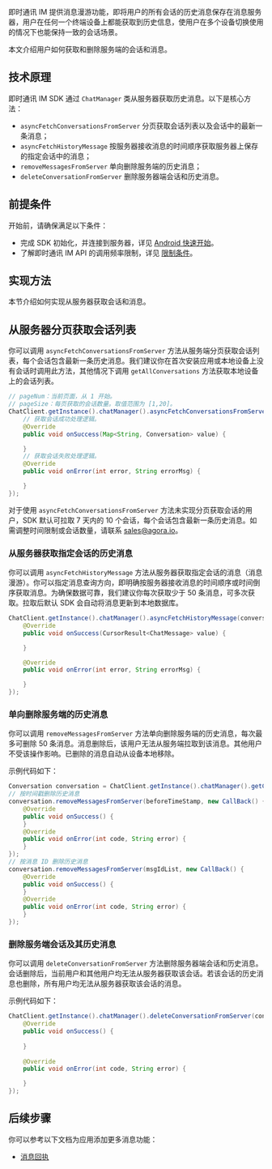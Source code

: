 即时通讯 IM 提供消息漫游功能，即将用户的所有会话的历史消息保存在消息服务器，用户在任何一个终端设备上都能获取到历史信息，使用户在多个设备切换使用的情况下也能保持一致的会话场景。

本文介绍用户如何获取和删除服务端的会话和消息。

## 技术原理

即时通讯 IM SDK 通过 `ChatManager` 类从服务器获取历史消息。以下是核心方法：

- `asyncFetchConversationsFromServer` 分页获取会话列表以及会话中的最新一条消息；
- `asyncFetchHistoryMessage` 按服务器接收消息的时间顺序获取服务器上保存的指定会话中的消息；
- `removeMessagesFromServer` 单向删除服务端的历史消息；
- `deleteConversationFromServer` 删除服务器端会话和历史消息。

## 前提条件

开始前，请确保满足以下条件：

- 完成 SDK 初始化，并连接到服务器，详见 [Android 快速开始](./agora_chat_get_started_android)。
- 了解即时通讯 IM API 的调用频率限制，详见 [限制条件](./agora_chat_limitation)。

## 实现方法

本节介绍如何实现从服务器获取会话和消息。

## 从服务器分页获取会话列表

你可以调用 `asyncFetchConversationsFromServer` 方法从服务端分页获取会话列表，每个会话包含最新一条历史消息。我们建议你在首次安装应用或本地设备上没有会话时调用此方法，其他情况下调用 `getAllConversations` 方法获取本地设备上的会话列表。

```java
// pageNum：当前页面，从 1 开始。
// pageSize：每页获取的会话数量。取值范围为 [1,20]。
ChatClient.getInstance().chatManager().asyncFetchConversationsFromServer(pageNum, pageSize, new ValueCallBack<Map<String, Conversation>>() {
    // 获取会话成功处理逻辑。
    @Override
    public void onSuccess(Map<String, Conversation> value) {

    }
    // 获取会话失败处理逻辑。
    @Override
    public void onError(int error, String errorMsg) {

    }
});
```

对于使用 `asyncFetchConversationsFromServer` 方法未实现分页获取会话的用户，SDK 默认可拉取 7 天内的 10 个会话，每个会话包含最新一条历史消息。如需调整时间限制或会话数量，请联系 [sales@agora.io](mailto:sales@agora.io)。

### 从服务器获取指定会话的历史消息

你可以调用 `asyncFetchHistoryMessage` 方法从服务器获取指定会话的消息（消息漫游）。你可以指定消息查询方向，即明确按服务器接收消息的时间顺序或时间倒序获取消息。为确保数据可靠，我们建议你每次获取少于 50 条消息，可多次获取。拉取后默认 SDK 会自动将消息更新到本地数据库。

```java
ChatClient.getInstance().chatManager().asyncFetchHistoryMessage(conversationId, conversationType, pageSize, startMsgId, new ValueCallBack<CursorResult<ChatMessage>>() {
    @Override
    public void onSuccess(CursorResult<ChatMessage> value) {

    }

    @Override
    public void onError(int error, String errorMsg) {

    }
});
```

### 单向删除服务端的历史消息

你可以调用 `removeMessagesFromServer` 方法单向删除服务端的历史消息，每次最多可删除 50 条消息。消息删除后，该用户无法从服务端拉取到该消息。其他用户不受该操作影响。已删除的消息自动从设备本地移除。

示例代码如下：

```java
Conversation conversation = ChatClient.getInstance().chatManager().getConversation(username);
// 按时间戳删除历史消息
conversation.removeMessagesFromServer(beforeTimeStamp, new CallBack() {
    @Override
    public void onSuccess() {
    }
    @Override
    public void onError(int code, String error) {
    }
});
// 按消息 ID 删除历史消息
conversation.removeMessagesFromServer(msgIdList, new CallBack() {
    @Override
    public void onSuccess() {
    }
    @Override
    public void onError(int code, String error) {
    }
});
```

### 删除服务端会话及其历史消息

你可以调用 `deleteConversationFromServer` 方法删除服务器端会话和历史消息。会话删除后，当前用户和其他用户均无法从服务器获取该会话。若该会话的历史消息也删除，所有用户均无法从服务器获取该会话的消息。

示例代码如下：

```java
ChatClient.getInstance().chatManager().deleteConversationFromServer(conversationId, conversationType, isDeleteServerMessage, new CallBack() {
    @Override
    public void onSuccess() {
        
    }
    
    @Override
    public void onError(int code, String error) {

    }
});
```

## 后续步骤

你可以参考以下文档为应用添加更多消息功能：

- [消息回执](./agora_chat_message_receipt_android)